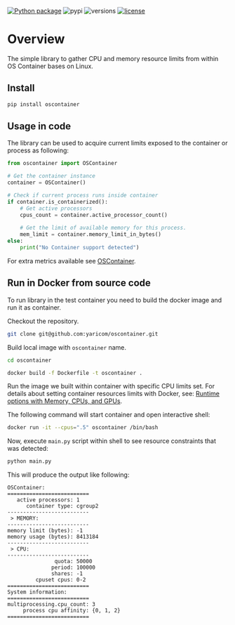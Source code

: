 [![Python package](https://github.com/yaricom/oscontainer/actions/workflows/python-package.yml/badge.svg)](https://github.com/yaricom/oscontainer/actions/workflows/python-package.yml)
![pypi](https://img.shields.io/pypi/v/oscontainer.svg)
![versions](https://img.shields.io/pypi/pyversions/oscontainer.svg)
[![license](https://img.shields.io/github/license/yaricom/oscontainer.svg)](https://github.com/yaricom/oscontainer/blob/master/LICENSE)

# Overview

The simple library to gather CPU and memory resource limits from within OS Container bases on Linux.

## Install

```bash
pip install oscontainer
```

## Usage in code

The library can be used to acquire current limits exposed to the container or process as following:

```python
from oscontainer import OSContainer

# Get the container instance
container = OSContainer()

# Check if current process runs inside container
if container.is_containerized():
    # Get active processors
    cpus_count = container.active_processor_count()
    
    # Get the limit of available memory for this process.
    mem_limit = container.memory_limit_in_bytes()
else:
    print("No Container support detected")
```

For extra metrics available see [OSContainer](./oscontainer/os_container.py).

## Run in Docker from source code

To run library in the test container you need to build the docker image and run it as container.

Checkout the repository.

```bash
git clone git@github.com:yaricom/oscontainer.git
```

Build local image with `oscontainer` name.

```bash
cd oscontainer

docker build -f Dockerfile -t oscontainer . 
```

Run the image we built within container with specific CPU limits set. 
For details about setting container resources limits with Docker, see: [Runtime options with Memory, CPUs, and GPUs](https://docs.docker.com/config/containers/resource_constraints).

The following command will start container and open interactive shell:

```bash
docker run -it --cpus=".5" oscontainer /bin/bash
```

Now, execute `main.py` script within shell to see resource constraints that was detected:

```bash
python main.py 
```

This will produce the output like following:

```text
OSContainer:
==========================
   active processors: 1
      container type: cgroup2
--------------------------
 > MEMORY:
--------------------------
memory limit (bytes): -1
memory usage (bytes): 8413184
--------------------------
 > CPU:
--------------------------
               quota: 50000
              period: 100000
              shares: -1
         cpuset cpus: 0-2
==========================
System information:
==========================
multiprocessing.cpu_count: 3
     process cpu affinity: {0, 1, 2}
==========================
```